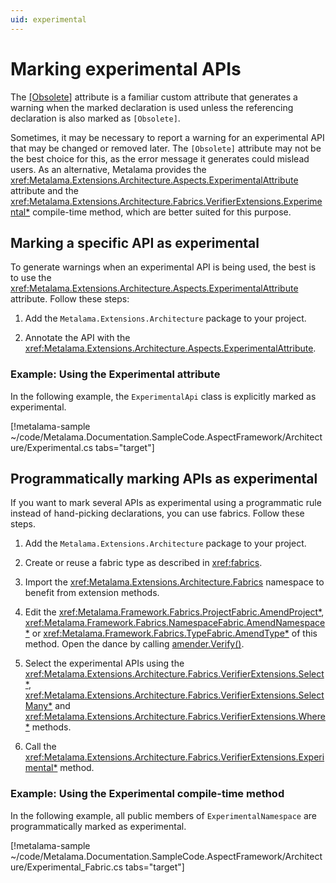 ```yaml
---
uid: experimental
---
```


# Marking experimental APIs

The [[Obsolete]](xref:System.ObsoleteAttribute) attribute is a familiar custom attribute that generates a warning when the marked declaration is used unless the referencing declaration is also marked as `[Obsolete]`.

Sometimes, it may be necessary to report a warning for an experimental API that may be changed or removed later. The `[Obsolete]` attribute may not be the best choice for this, as the error message it generates could mislead users. As an alternative, Metalama provides the <xref:Metalama.Extensions.Architecture.Aspects.ExperimentalAttribute> attribute and the <xref:Metalama.Extensions.Architecture.Fabrics.VerifierExtensions.Experimental*> compile-time method, which are better suited for this purpose.

## Marking a specific API as experimental

To generate warnings when an experimental API is being used, the best is to use the <xref:Metalama.Extensions.Architecture.Aspects.ExperimentalAttribute> attribute. Follow these steps:

1. Add the `Metalama.Extensions.Architecture` package to your project.

2. Annotate the API with the <xref:Metalama.Extensions.Architecture.Aspects.ExperimentalAttribute>. 

### Example: Using the Experimental attribute

In the following example, the `ExperimentalApi` class is explicitly marked as experimental.

[!metalama-sample ~/code/Metalama.Documentation.SampleCode.AspectFramework/Architecture/Experimental.cs tabs="target"]

## Programmatically marking APIs as experimental 

If you want to mark several APIs as experimental using a programmatic rule instead of hand-picking declarations, you can use fabrics. Follow these steps.

1. Add the `Metalama.Extensions.Architecture` package to your project.

2. Create or reuse a fabric type as described in <xref:fabrics>.

3. Import the <xref:Metalama.Extensions.Architecture.Fabrics> namespace to benefit from extension methods.

4. Edit the  <xref:Metalama.Framework.Fabrics.ProjectFabric.AmendProject*>,  <xref:Metalama.Framework.Fabrics.NamespaceFabric.AmendNamespace*> or  <xref:Metalama.Framework.Fabrics.TypeFabric.AmendType*> of this method. Open the dance by calling [amender.Verify()](xref:Metalama.Extensions.Architecture.Fabrics.AmenderExtensions.Verify*).

5. Select the experimental APIs using the <xref:Metalama.Extensions.Architecture.Fabrics.VerifierExtensions.Select*>, <xref:Metalama.Extensions.Architecture.Fabrics.VerifierExtensions.SelectMany*>  and <xref:Metalama.Extensions.Architecture.Fabrics.VerifierExtensions.Where*> methods.

6. Call the <xref:Metalama.Extensions.Architecture.Fabrics.VerifierExtensions.Experimental*> method.


### Example: Using the Experimental compile-time method

In the following example, all public members of `ExperimentalNamespace` are programmatically marked as experimental.

[!metalama-sample ~/code/Metalama.Documentation.SampleCode.AspectFramework/Architecture/Experimental_Fabric.cs tabs="target"]